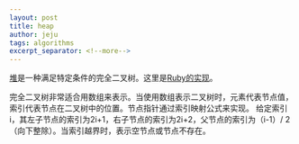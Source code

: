 ```yaml
---
layout: post
title: heap
author: jeju
tags: algorithms
excerpt_separator: <!--more-->
---
```


[堆](https://www.hello-algo.com/chapter_heap/heap/)是一种满足特定条件的完全二叉树。这里是[Ruby的实现](http://kanwei.github.io/algorithms/)。<!--more-->

完全二叉树非常适合用数组来表示。当使用数组表示二叉树时，元素代表节点值，索引代表节点在二叉树中的位置。节点指针通过索引映射公式来实现。
给定索引i，其左子节点的索引为2i+1，右子节点的索引为2i+2，父节点的索引为（i-1）/ 2（向下整除）。当索引越界时，表示空节点或节点不存在。
